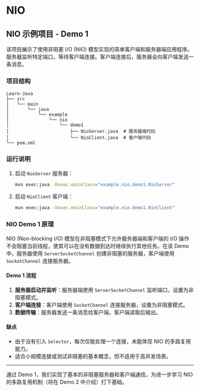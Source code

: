 # NIO

## NIO 示例项目 - Demo 1

该项目展示了使用非阻塞 I/O (NIO) 模型实现的简单客户端和服务器端应用程序。服务器监听特定端口，等待客户端连接。客户端连接后，服务器会向客户端发送一条消息。

### 项目结构

```
Learn-Java
├── src
│   └── main
│       └── java
│           └── example
│               └── nio
│                   └── demo1
│                       ├── NioServer.java  # 服务器端代码
│                       └── NioClient.java  # 客户端代码
└── pom.xml
```

### 运行说明

1. 启动 `NioServer` 服务器：
   ```bash
   mvn exec:java -Dexec.mainClass="example.nio.demo1.NioServer"
   ```

2. 启动 `NioClient` 客户端：
   ```bash
   mvn exec:java -Dexec.mainClass="example.nio.demo1.NioClient"
   ```

### NIO Demo 1 原理

NIO (Non-blocking I/O) 模型在非阻塞模式下允许服务器端和客户端的 I/O 操作不会阻塞当前线程，使其可以在没有数据到达时继续执行其他任务。在该 Demo 中，服务器使用 `ServerSocketChannel` 创建非阻塞的服务器，客户端使用 `SocketChannel` 连接服务器。

#### Demo 1 流程

1. **服务器启动并监听**：服务器端使用 `ServerSocketChannel` 监听端口，设置为非阻塞模式。
2. **客户端连接**：客户端使用 `SocketChannel` 连接服务器，设置为非阻塞模式。
3. **数据传输**：服务器发送一条消息给客户端，客户端读取后输出。

#### 缺点

- 由于没有引入 `Selector`，每次仅能处理一个连接，未能体现 NIO 的多路复用能力。
- 适合小规模连接或测试非阻塞的基本概念，但不适用于高并发场景。

---

通过 Demo 1，我们实现了基本的非阻塞服务器和客户端通信，为进一步学习 NIO 的多路复用机制（将在 Demo 2 中介绍）打下基础。

